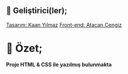 ## 🎩 Geliştirici(ler);

[Tasarım: Kaan Yılmaz](https://kaanymz.com)
[Front-end: Atacan Cengiz](https://atacancengiz.com)

# 📌 Özet;
**Proje HTML & CSS ile yazılmış bulunmakta**
